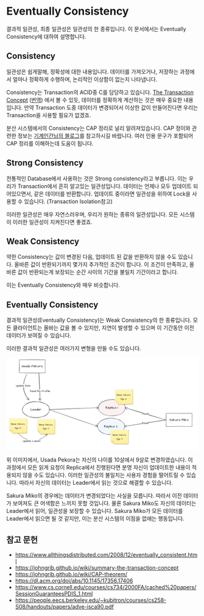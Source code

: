 # Eventually Consistency
결과적 일관성, 최종 일관성은 일관성의 한 종류입니다. 이 문서에서는 Eventually Consistency에 대하여 설명합니다.

## Consistency
일관성은 쉽게말해, 정확성에 대한 내용입니다. 데이터를 가져오거나, 저장하는 과정에서 얼마나 정확하게 수행하며, 논리적인 이상함이 없는지 나타냅니다.

Consistency는 Transaction의 ACID중 C를 담당하고 있습니다. [The Transaction Concept](http://jimgray.azurewebsites.net/papers/thetransactionconcept.pdf) ([번역](https://johngrib.github.io/wiki/summary-the-transaction-concept)) 에서 볼 수 있듯, 데이터를 정확하게 계산하는 것은 매우 중요한 내용입니다. 만약 Transaction 도중 데이터가 변경되어서 이상한 값이 만들어진다면 우리는 Transaction을 사용할 필요가 없겠죠.

분산 시스템에서의 Consistency는 CAP 정리로 널리 알려져있습니다. CAP 정이와 관련한 정보는 [기계인간님의 블로그](https://johngrib.github.io/wiki/CAP-theorem/)를 참고하시길 바랍니다. 여러 인용 문구가 포함되어 CAP 정리를 이해하는데 도움이 됩니다.

## Strong Consistency
전통적인 Database에서 사용하는 것은 Strong consistency라고 부릅니다. 이는 우리가 Transaction에서 흔히 알고있는 일관성입니다. 데이터는 언제나 모두 업데이트 되어있으면서, 같은 데이터를 반환합니다. 업데이트 중이라면 일관성을 위하여 Lock을 사용할 수 있습니다. (Transaction Isolation참고)

이러한 일관성은 매우 자연스러우며, 우리가 원하는 종류의 일관성입니다. 모든 시스템이 이러한 일관성이 지켜진다면 좋겠죠.

## Weak Consistency
약한 Consistency는 값이 변경된 다음, 업데이트 된 값을 반환하지 않을 수도 있습니다. 올바른 값이 반환되기까지 몇가지 추가적인 조건이 합니다. 이 조건이 만족하고, 올바른 값이 반환되는게 보장되는 순간 사이의 기간을 불일치 기간이라고 합니다.

이는 Eventually Consistency와 매우 비슷합니다.

## Eventually Consistency
결과적 일관성(Eventually Consistency)는 Weak Consistency의 한 종류입니다. 모든 클라이언트는 올바는 값을 볼 수 있지만, 지연이 발생할 수 있으며 이 기간동안 이전 데이터가 보여질 수 있습니다.

이러한 결과적 일관성은 여러가지 변형을 만들 수도 있습니다.

![image-1](./images/eventually-1.png)

위 이미지에서, Usada Pekora는 자신의 나이를 10살에서 9살로 변경하였습니다. 이 과정에서 모든 읽게 요청이 Replica에서 진행된다면 분명 자신이 업데이트한 내용이 적용되지 않을 수도 있습니다. 이러한 일관성의 불일치는 사용자 경험을 떨어트릴 수 있습니다. 따라서 자신의 데이터는 Leader에서 읽는 것으로 해결할 수 있습니다.

Sakura Miko의 경우에는 데이터가 변경되었다는 사실을 모릅니다. 따라서 이전 데이터가 보여져도 큰 어색함은 느끼지 못할 것입니다. 물론 Sakura Miko도 자신의 데이터는 Leader에서 읽어, 일관성을 보장할 수 있습니다. Sakura Miko가 모든 데이터를 Leader에서 읽으면 될 것 같지만, 이는 분산 시스템의 이점을 없애는 행동입니다.

## 참고 문헌

- https://www.allthingsdistributed.com/2008/12/eventually_consistent.html
- https://johngrib.github.io/wiki/summary-the-transaction-concept
- https://johngrib.github.io/wiki/CAP-theorem/
- https://dl.acm.org/doi/abs/10.1145/17356.17406
- https://www.cs.cornell.edu/courses/cs734/2000FA/cached%20papers/SessionGuaranteesPDIS_1.html
- https://people.eecs.berkeley.edu/~kubitron/courses/cs258-S08/handouts/papers/adve-isca90.pdf
